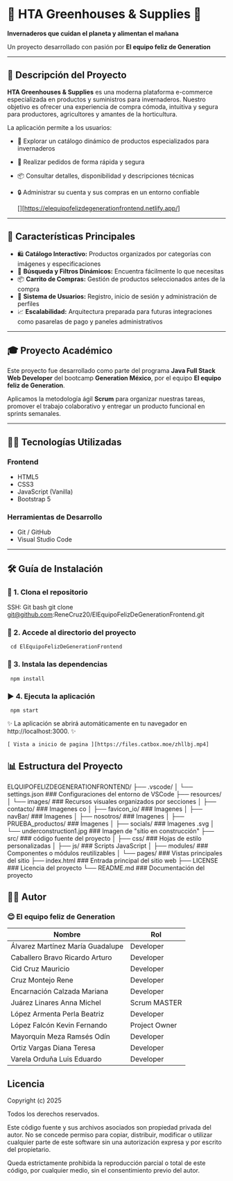 
# 🌿 HTA Greenhouses & Supplies 🌿  
**Invernaderos que cuidan el planeta y alimentan el mañana**

Un proyecto desarrollado con pasión por **El equipo feliz de Generation**

---

## 📝 Descripción del Proyecto

**HTA Greenhouses & Supplies** es una moderna plataforma e-commerce especializada en productos y suministros para invernaderos. Nuestro objetivo es ofrecer una experiencia de compra cómoda, intuitiva y segura para productores, agricultores y amantes de la horticultura.

La aplicación permite a los usuarios:

- 🌱 Explorar un catálogo dinámico de productos especializados para invernaderos  
- 🛒 Realizar pedidos de forma rápida y segura  
- 📦 Consultar detalles, disponibilidad y descripciones técnicas  
- 🔒 Administrar su cuenta y sus compras en un entorno confiable  

   [][https://elequipofelizdegenerationfrontend.netlify.app/] 

---
 

## 🎯 Características Principales

- 🛍️ **Catálogo Interactivo:** Productos organizados por categorías con imágenes y especificaciones  
- 🔎 **Búsqueda y Filtros Dinámicos:** Encuentra fácilmente lo que necesitas  
- 📦 **Carrito de Compras:** Gestión de productos seleccionados antes de la compra  
- 🔐 **Sistema de Usuarios:** Registro, inicio de sesión y administración de perfiles  
- 📈 **Escalabilidad:** Arquitectura preparada para futuras integraciones como pasarelas de pago y paneles administrativos  

---

## 🎓 Proyecto Académico

Este proyecto fue desarrollado como parte del programa **Java Full Stack Web Developer** del bootcamp **Generation México**, por el equipo **El equipo feliz de Generation**.

Aplicamos la metodología ágil **Scrum** para organizar nuestras tareas, promover el trabajo colaborativo y entregar un producto funcional en sprints semanales.

---

## 👨‍💻 Tecnologías Utilizadas

### Frontend                                                     
- HTML5  
- CSS3  
- JavaScript (Vanilla)  
- Bootstrap 5

### Herramientas de Desarrollo
- Git / GitHub  
- Visual Studio Code  
 

---

## 🛠️ Guía de Instalación

###  🔁 1. Clona el repositorio

SSH:
  Git bash
     git clone git@github.com:ReneCruz20/ElEquipoFelizDeGenerationFrontend.git

###   📁 2. Accede al directorio del proyecto
     cd ElEquipoFelizDeGenerationFrontend

###   🚀 3. Instala las dependencias
     npm install

###  ▶️ 4. Ejecuta la aplicación
     npm start

 ✨ La aplicación se abrirá automáticamente en tu navegador en http://localhost:3000. ✨

    [ Vista a inicio de pagina ][https://files.catbox.moe/zhllbj.mp4]

## 📊 Estructura del Proyecto

ELQUIPOFELIZDEGENERATIONFRONTEND/
├── .vscode/
│ └── settings.json ### Configuraciones del entorno de VSCode
├── resources/
│ └── images/ ### Recursos visuales organizados por secciones
│ ├── contacto/ ### Imagenes co
│ ├── favicon_io/ ### Imagenes 
│ ├── navBar/  ### Imagenes
│ ├── nosotros/ ### Imagenes
│ ├── PRUEBA_productos/ ### Imagenes
│ ├── socials/ ### Imagenes .svg
│ └── underconstruction1.jpg ### Imagen de "sitio en construcción"
├── src/   ### código fuente del proyecto
│ ├── css/ ### Hojas de estilo personalizadas
│ ├── js/ ### Scripts JavaScript
│ ├── modules/ ### Componentes o módulos reutilizables
│ └── pages/ ### Vistas principales del sitio
├── index.html ### Entrada principal del sitio web
├── LICENSE ### Licencia del proyecto
└── README.md ### Documentación del proyecto

   

 
 ## 👩‍💻 Autor
  ###  😊 El equipo feliz de Generation 
|   Nombre                         | Rol                                 |
| -------------------------------- | ----------------------------------- |
| Álvarez Martínez María Guadalupe | Developer                           |                  
| Caballero Bravo Ricardo Arturo   | Developer                           |              
| Cid Cruz Mauricio                | Developer                           |                     
| Cruz Montejo Rene                | Developer                           |                        
| Encarnación Calzada Mariana      | Developer                           |              
| Juárez Linares Anna Michel       | Scrum MASTER                        |                       
| López Armenta Perla Beatriz      | Developer                           |                   
| López Falcón Kevin Fernando      | Project Owner                       |                      
| Mayorquín Meza Ramsés Odín       | Developer                           | 
| Ortiz Vargas Diana Teresa        | Developer                           |               
| Varela Orduña Luis Eduardo       | Developer                           |



 ## Licencia
  Copyright (c) 2025 

Todos los derechos reservados.

Este código fuente y sus archivos asociados son propiedad privada del autor. 
No se concede permiso para copiar, distribuir, modificar o utilizar cualquier parte de este software sin una autorización expresa y por escrito del propietario.

Queda estrictamente prohibida la reproducción parcial o total de este código, por cualquier medio, sin el consentimiento previo del autor.




